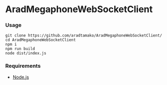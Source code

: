 # AradMegaphoneWebSocketClient

### Usage
```
git clone https://github.com/aradtamako/AradMegaphoneWebSocketClient/
cd AradMegaphoneWebSocketClient
npm i
npm run build
node dist/index.js
```

### Requirements
- [Node.js](https://nodejs.org/)
